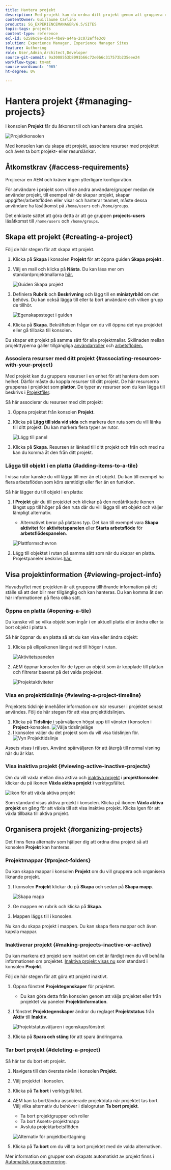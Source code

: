 ```yaml
---
title: Hantera projekt
description: Med projekt kan du ordna ditt projekt genom att gruppera resurser i en enhet som kan nås och hanteras i projektkonsolen
contentOwner: Guillaume Carlino
products: SG_EXPERIENCEMANAGER/6.5/SITES
topic-tags: projects
content-type: reference
exl-id: 62586c8e-dab4-4be9-a44a-2c072effe3c0
solution: Experience Manager, Experience Manager Sites
feature: Authoring
role: User,Admin,Architect,Developer
source-git-commit: 9a3008553b8091b66c72e0b6c317573b235eee24
workflow-type: tm+mt
source-wordcount: '965'
ht-degree: 0%

---
```



# Hantera projekt {#managing-projects}

I konsolen **Projekt** får du åtkomst till och kan hantera dina projekt.

![Projektkonsolen](assets/projects-console.png)

Med konsolen kan du skapa ett projekt, associera resurser med projektet och även ta bort projekt- eller resurslänkar.

## Åtkomstkrav {#access-requirements}

Projicerar en AEM och kräver ingen ytterligare konfiguration.

För användare i projekt som vill se andra användare/grupper medan de använder projekt, till exempel när de skapar projekt, skapar uppgifter/arbetsflöden eller visar och hanterar teamet, måste dessa användare ha läsåtkomst på `/home/users` och `/home/groups`.

Det enklaste sättet att göra detta är att ge gruppen **projects-users** läsåtkomst till `/home/users` och `/home/groups`.

## Skapa ett projekt {#creating-a-project}

Följ de här stegen för att skapa ett projekt.

1. Klicka på **Skapa** i konsolen **Projekt** för att öppna guiden **Skapa projekt** .
1. Välj en mall och klicka på **Nästa**. Du kan läsa mer om standardprojektmallarna [här.](/help/sites-authoring/projects.md#project-templates)

   ![Guiden Skapa projekt](assets/create-project-wizard.png)

1. Definiera **Rubrik** och **Beskrivning** och lägg till en **miniatyrbild** om det behövs. Du kan också lägga till eller ta bort användare och vilken grupp de tillhör.

   ![Egenskapssteget i guiden](assets/create-project-wizard-properties.png)

1. Klicka på **Skapa**. Bekräftelsen frågar om du vill öppna det nya projektet eller gå tillbaka till konsolen.

Du skapar ett projekt på samma sätt för alla projektmallar. Skillnaden mellan projekttyperna gäller tillgängliga [användarroller](/help/sites-authoring/projects.md) och [arbetsflöden.](/help/sites-authoring/projects-with-workflows.md)

### Associera resurser med ditt projekt {#associating-resources-with-your-project}

Med projekt kan du gruppera resurser i en enhet för att hantera dem som helhet. Därför måste du koppla resurser till ditt projekt. De här resurserna grupperas i projektet som **plattor**. De typer av resurser som du kan lägga till beskrivs i [Projektfiler](/help/sites-authoring/projects.md#project-tiles).

Så här associerar du resurser med ditt projekt:

1. Öppna projektet från konsolen **Projekt**.
1. Klicka på **Lägg till sida vid sida** och markera den ruta som du vill länka till ditt projekt. Du kan markera flera typer av rutor.

   ![Lägg till panel](assets/project-add-tile.png)

1. Klicka på **Skapa**. Resursen är länkad till ditt projekt och från och med nu kan du komma åt den från ditt projekt.

### Lägga till objekt i en platta {#adding-items-to-a-tile}

I vissa rutor kanske du vill lägga till mer än ett objekt. Du kan till exempel ha flera arbetsflöden som körs samtidigt eller fler än en funktion.

Så här lägger du till objekt i en platta:

1. I **Projekt** går du till projektet och klickar på den nedåtriktade ikonen längst upp till höger på den ruta där du vill lägga till ett objekt och väljer lämpligt alternativ.

   * Alternativet beror på plattans typ. Det kan till exempel vara **Skapa aktivitet** för **aktivitetspanelen** eller **Starta arbetsflöde** för **arbetsflödespanelen**.

   ![Plattformschevron](assets/project-tile-create-task.png)

1. Lägg till objektet i rutan på samma sätt som när du skapar en platta. Projektpaneler beskrivs [här.](/help/sites-authoring/projects.md#project-tiles)

## Visa projektinformation {#viewing-project-info}

Huvudsyftet med projekten är att gruppera tillhörande information på ett ställe så att den blir mer tillgänglig och kan hanteras. Du kan komma åt den här informationen på flera olika sätt.

### Öppna en platta {#opening-a-tile}

Du kanske vill se vilka objekt som ingår i en aktuell platta eller ändra eller ta bort objekt i plattan.

Så här öppnar du en platta så att du kan visa eller ändra objekt:

1. Klicka på ellipsikonen längst ned till höger i rutan.

   ![Aktivitetspanelen](assets/project-tile-tasks.png)

1. AEM öppnar konsolen för de typer av objekt som är kopplade till plattan och filtrerar baserat på det valda projektet.

   ![Projektaktiviteter](assets/project-tasks.png)

### Visa en projekttidslinje {#viewing-a-project-timeline}

Projektets tidslinje innehåller information om när resurser i projektet senast användes. Följ de här stegen för att visa projekttidslinjen.

1. Klicka på **Tidslinje** i spårväljaren högst upp till vänster i konsolen i **Project**-konsolen.
   ![Välja tidslinjeläge](assets/projects-timeline-rail.png)
2. I konsolen väljer du det projekt som du vill visa tidslinjen för.
   ![Vyn Projekttidslinje](assets/project-timeline-view.png)

Assets visas i rälsen. Använd spårväljaren för att återgå till normal visning när du är klar.

### Visa inaktiva projekt {#viewing-active-inactive-projects}

Om du vill växla mellan dina aktiva och [inaktiva projekt](#making-projects-inactive-or-active) i **projektkonsolen** klickar du på ikonen **Växla aktiva projekt** i verktygsfältet.

![Ikon för att växla aktiva projekt](assets/projects-toggle-active.png)

Som standard visas aktiva projekt i konsolen. Klicka på ikonen **Växla aktiva projekt** en gång för att växla till att visa inaktiva projekt. Klicka igen för att växla tillbaka till aktiva projekt.

## Organisera projekt {#organizing-projects}

Det finns flera alternativ som hjälper dig att ordna dina projekt så att konsolen **Projekt** kan hanteras.

### Projektmappar {#project-folders}

Du kan skapa mappar i konsolen **Projekt** om du vill gruppera och organisera liknande projekt.

1. I konsolen **Projekt** klickar du på **Skapa** och sedan på **Skapa mapp**.

   ![Skapa mapp](assets/project-create-folder.png)

1. Ge mappen en rubrik och klicka på **Skapa**.

1. Mappen läggs till i konsolen.

Nu kan du skapa projekt i mappen. Du kan skapa flera mappar och även kapsla mappar.

### Inaktiverar projekt {#making-projects-inactive-or-active}

Du kan markera ett projekt som inaktivt om det är färdigt men du vill behålla informationen om projektet. [Inaktiva projekt visas nu](#viewing-active-inactive-projects) som standard i konsolen **Projekt**.

Följ de här stegen för att göra ett projekt inaktivt.

1. Öppna fönstret **Projektegenskaper** för projektet.
   * Du kan göra detta från konsolen genom att välja projektet eller från projektet via panelen **Projektinformation**.
1. I fönstret **Projektegenskaper** ändrar du reglaget **Projektstatus** från **Aktiv** till **Inaktiv**.

   ![Projektstatusväljaren i egenskapsfönstret](assets/project-status.png)

1. Klicka på **Spara och stäng** för att spara ändringarna.

### Tar bort projekt {#deleting-a-project}

Så här tar du bort ett projekt.

1. Navigera till den översta nivån i konsolen **Projekt**.
1. Välj projektet i konsolen.
1. Klicka på **Ta bort** i verktygsfältet.
1. AEM kan ta bort/ändra associerade projektdata när projektet tas bort. Välj vilka alternativ du behöver i dialogrutan **Ta bort projekt**.
   * Ta bort projektgrupper och roller
   * Ta bort Assets-projektmapp
   * Avsluta projektarbetsflöden

   ![Alternativ för projektborttagning](assets/project-delete-options.png)
1. Klicka på **Ta bort** om du vill ta bort projektet med de valda alternativen.

Mer information om grupper som skapats automatiskt av projekt finns i [Automatisk gruppgenerering](/help/sites-authoring/projects.md#auto-group-creation).
